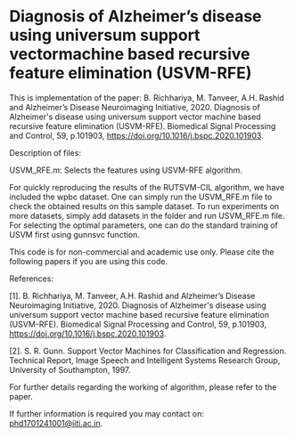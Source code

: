 # Diagnosis of Alzheimer’s disease using universum support vectormachine based recursive feature elimination (USVM-RFE)

This is implementation of the paper: B. Richhariya, M. Tanveer, A.H. Rashid and Alzheimer’s Disease Neuroimaging Initiative, 2020. Diagnosis of Alzheimer's disease using universum support vector machine based recursive feature elimination (USVM-RFE). Biomedical Signal Processing and Control, 59, p.101903, https://doi.org/10.1016/j.bspc.2020.101903.

Description of files:

USVM_RFE.m: Selects the features using USVM-RFE algorithm.

For quickly reproducing the results of the RUTSVM-CIL algorithm, we have included the wpbc dataset. One can simply run the USVM_RFE.m file to check the obtained results on this sample dataset. To run experiments on more datasets, simply add datasets in the folder and run USVM_RFE.m file. For selecting the optimal parameters, one can do the standard training of USVM first using gunnsvc function.

This code is for non-commercial and academic use only. Please cite the following papers if you are using this code.

References:

[1]. B. Richhariya, M. Tanveer, A.H. Rashid and Alzheimer’s Disease Neuroimaging Initiative, 2020. Diagnosis of Alzheimer's disease using universum support vector machine based recursive feature elimination (USVM-RFE). Biomedical Signal Processing and Control, 59, p.101903, https://doi.org/10.1016/j.bspc.2020.101903.

[2]. S. R. Gunn. Support Vector Machines for Classification and Regression. Technical Report, Image Speech and Intelligent Systems Research Group, University of Southampton, 1997.

For further details regarding the working of algorithm, please refer to the paper.

If further information is required you may contact on: phd1701241001@iiti.ac.in.
